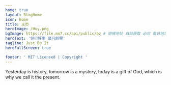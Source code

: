 ```yaml
---
home: true
layout: BlogHome
icon: home
title: 主页
heroImage: /Huy.png
bgImage: https://file.mo7.cc/api/public/bz # 链接地址 自动获取 必应 每日地址
heroText: '但行好事 莫问前程'
tagline: Just Do It
heroFullScreen: true

footer: ' MIT Licensed | Copyright '
---
```


Yesterday is history, tomorrow is a mystery, today is a gift of God, which is why we call it the present.
